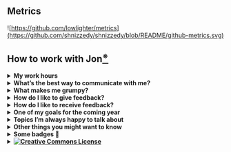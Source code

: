 ## Metrics
![https://github.com/lowlighter/metrics](https://github.com/shnizzedy/shnizzedy/blob/README/github-metrics.svg)

## How to work with Jon[<sup>※</sup>](https://github.com/shnizzedy/shnizzedy/blob/README/references.md#personal_readmes)
<!-- *This document is meant to give colleagues a quick rundown on my work preferences, and some context about my life. Feel free to edit the template and add whatever information feels important to you! You are free to use and share this template under Creative Commons Attribution-ShareAlike 2.5 Generic (CC BY-SA 2.5).* -->

<details markdown="1">
  <summary><strong>My work hours</strong></summary>
<!-- *Are you a morning person? Or a night owl? When should someone expect to work with you? When will I be unavailable?* -->

I <span title="struggle">strive</span> to maintain a healthy work-life balance. In service of that effort, for my primary employment I try to be:

* fully available 9 AM ‒ 5 PM ([America/New_York](https://en.wikipedia.org/wiki/List_of_tz_database_time_zones)) on workdays (typically Monday ‒ Friday) with approximately a 30 minute lunch break at some point
* fully unavailable outside those hours, during lunch, weekends, and days off
</details>

<details markdown="1">
  <summary><strong>What’s the best way to communicate with me?</strong></summary>
<!-- *Prefer Slack over email on certain topics? Prefer in-person meetings over chats? Is it OK to interrupt when I have headphones on?* -->

I'm a bit hard of hearing and a bit of a stutterer, so I prefer written to spoken communication. I check the following in order of frequency:

1. [![Slack](https://cdn.brandfolder.io/5H442O3W/at/pl546j-7le8zk-6gwiyo/Slack_Mark.png?width=12&height=12) CMI-CNL Slack](cmi-cnl.slack.com)
2. ![Credo Mobile](https://upload.wikimedia.org/wikipedia/commons/thumb/1/19/CREDO_Mobile_logo.svg/37px-CREDO_Mobile_logo.svg.png) text messages
3. ![Outlook](https://github.com/shnizzedy/shnizzedy/blob/README/images/outlook_12px.png?raw=true) work (`@childmind.org`) email
5. :octocat: GitHub issues
4. ![Slack](https://cdn.brandfolder.io/5H442O3W/at/pl546j-7le8zk-6gwiyo/Slack_Mark.png?width=12&height=12) other Slack workspaces
5. [<img src="https://mattermost.com/wp-content/themes/mattermostv3/favicon-16x16.png" style="height:12px;" alt="Mattermost"> Brainhack Mattermost](https://mattermost.brainhack.org/brainhack)
6. ![Vasegurt](https://github.com/shnizzedy/shnizzedy/blob/README/images/vasegurt_12px.png?raw=true) personal (`@vasegurt.com`) email

If I don’t respond, try:

1. ![Just wait longer](https://github.com/shnizzedy/shnizzedy/blob/README/images/just%20wait%20longer.gif?raw=true)[<sup>※</sup>](https://github.com/shnizzedy/shnizzedy/blob/README/references.md#ace_ventura)
2. reaching out to someone else relevant to the question / project
3. sending me a reminder
</details>

<details markdown="1">
  <summary><strong>What makes me grumpy?</strong></summary>
Demands for action combined with unwillingness to explain the target of said action.

![American Chopper Argument](https://github.com/shnizzedy/shnizzedy/blob/README/images/American%20Chopper%20Argument.jpeg?raw=true)[<sup>※</sup>](https://github.com/shnizzedy/shnizzedy/blob/README/references.md#american_chopper)
</details>

<details markdown="1">
  <summary><strong>How do I like to give feedback?</strong></summary>
<!-- *In-person? Via Slack/email? Frequency of feedback?* -->
Timely, constructively, and specifically.
</details>

<details markdown="1">
  <summary><strong>How do I like to receive feedback?</strong></summary>
<!-- *In-person? Via Slack/email? Frequency of feedback?* -->
Specifically, action-oriented, and visually.
</details>

<details markdown="1">
  <summary><strong>One of my goals for the coming year</strong></summary>
<!-- *What's something you hope to learn, make or do in the coming year? Can be work related or not!* -->
I hope to carve out enough time to help my friend Dr. Bu realize his design for the *Comics History Index*.
</details>

<details markdown="1">
  <summary><strong>Topics I’m always happy to talk about</strong></summary>
<!-- *WebGL? The sandwich spectrum? Medieval poetry? Your dog? Give people ideas on what you love to discuss.* -->
Art, particularly <a href="https://www.last.fm/user/shnizzedy">music</a>, <a href="https://www.goodreads.com/author/show/3092846.Jon_Clucas">literature</a>, and <a href="https://www.imdb.com/user/ur24972391/?ref_=nv_usr_prof_2">film</a>.
</details>

<details markdown="1">
  <summary><strong>Other things you might want to know</strong></summary>
<!-- *Some optional ideas below. Delete and/or add whatever you like.* -->

* My favorite baked good — pie
* Spouses/partners/kiddos/pets — one spouse
* Fruit on pizza — yes, especially jalapeño + pineapple ![Mazikeen's pizza order](https://github.com/shnizzedy/shnizzedy/blob/README/images/Mazikeen's%20pizza.png?raw=true)[<sup>※</sup>](https://github.com/shnizzedy/shnizzedy/blob/README/references.md#god_johnson)
* My coffee order — decaf café au lait
</details>

<details markdown="1">
   <summary><strong>Some badges 📛<strong></summary>
<a href="https://hacktoberfest.digitalocean.com/"><img src="https://anchor.digitalocean.com/rs/113-DTN-266/images/Tree%20Badge.png" alt="Hacktoberfest 2020 tree planted" height="100px"></a><a href="https://stackoverflow.com/users/story/7868821#assessment-8290135"><img src="https://i.stack.imgur.com/9qUuc.png" alt="Pluralsight Python IQ" height="100px"></a><span itemscope itemtype="https://schema.org/Person"><a itemprop="sameAs" content="https://orcid.org/0000-0001-7590-5806" href="https://orcid.org/0000-0001-7590-5806" target="orcid.widget" rel="me noopener noreferrer" style="vertical-align:top;"><img src="https://upload.wikimedia.org/wikipedia/commons/thumb/0/06/ORCID_iD.svg/100px-ORCID_iD.svg.png" style="width:1em;margin-right:.5em;" alt="ORCID iD icon"></a></span>
</details>

<details markdown="1">
  <summary><a rel="license" href="http://creativecommons.org/licenses/by-sa/2.5/"><img alt="Creative Commons License" style="border-width:0" src="https://i.creativecommons.org/l/by-sa/2.5/88x31.png" /></a></summary>
  
  This work[<sup>※</sup>](https://github.com/shnizzedy/shnizzedy/blob/README/references.md#personal_readmes) is licensed under a <a rel="license" href="http://creativecommons.org/licenses/by-sa/2.5/">Creative Commons Attribution-ShareAlike 2.5 Generic License</a>.
</details>
